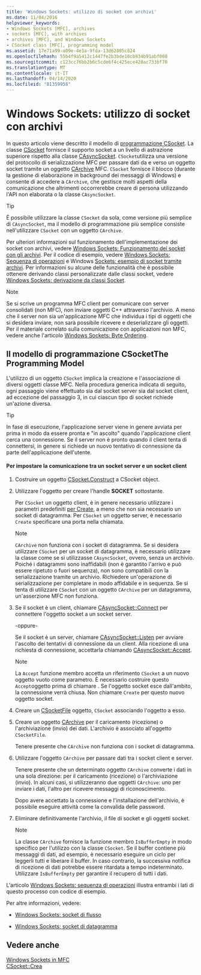 ```yaml
---
title: 'Windows Sockets: utilizzo di socket con archivi'
ms.date: 11/04/2016
helpviewer_keywords:
- Windows Sockets [MFC], archives
- sockets [MFC], with archives
- archives [MFC], and Windows Sockets
- CSocket class [MFC], programming model
ms.assetid: 17e71a99-a09e-4e1a-9fda-13d62805c824
ms.openlocfilehash: 55b4f9a5412c1447fe2b3bde10cb934b91abf008
ms.sourcegitcommit: c123cc76bb2b6c5cde6f4c425ece420ac733bf70
ms.translationtype: MT
ms.contentlocale: it-IT
ms.lasthandoff: 04/14/2020
ms.locfileid: "81359958"
---
```

# <a name="windows-sockets-using-sockets-with-archives"></a>Windows Sockets: utilizzo di socket con archivi

In questo articolo viene descritto il modello di [programmazione CSocket](#_core_the_csocket_programming_model). La classe [CSocket](../mfc/reference/csocket-class.md) fornisce il supporto socket a un livello di astrazione superiore rispetto alla classe [CAsyncSocket](../mfc/reference/casyncsocket-class.md). `CSocket`utilizza una versione del protocollo di serializzazione MFC per passare dati da e verso un oggetto socket tramite un oggetto [CArchive](../mfc/reference/carchive-class.md) MFC. `CSocket` fornisce il blocco (durante la gestione di elaborazione in background dei messaggi di Windows) e consente di accedere a `CArchive`, che gestisce molti aspetti della comunicazione che altrimenti occorrerebbe creare di persona utilizzando l'API non elaborata o la classe `CAsyncSocket`.

> [!TIP]
> È possibile utilizzare la classe `CSocket` da sola, come versione più semplice di `CAsyncSocket`, ma il modello di programmazione più semplice consiste nell'utilizzare `CSocket` con un oggetto `CArchive`.

Per ulteriori informazioni sul funzionamento dell'implementazione dei socket con archivi, vedere [Windows Sockets: Funzionamento dei socket con gli archivi](../mfc/windows-sockets-how-sockets-with-archives-work.md). Per il codice di esempio, vedere [Windows Sockets: Sequenza di operazioni](../mfc/windows-sockets-sequence-of-operations.md) e Windows [Sockets: esempio di socket tramite archivi](../mfc/windows-sockets-example-of-sockets-using-archives.md). Per informazioni su alcune delle funzionalità che è possibile ottenere derivando classi personalizzate dalle classi socket, vedere [Windows Sockets: derivazione da classi Socket](../mfc/windows-sockets-deriving-from-socket-classes.md).

> [!NOTE]
> Se si scrive un programma MFC client per comunicare con server consolidati (non MFC), non inviare oggetti C++ attraverso l'archivio. A meno che il server non sia un'applicazione MFC che individua i tipi di oggetti che si desidera inviare, non sarà possibile ricevere e deserializzare gli oggetti. Per il materiale correlato sulla comunicazione con applicazioni non MFC, vedere anche l'articolo [Windows Sockets: Byte Ordering](../mfc/windows-sockets-byte-ordering.md).

## <a name="the-csocket-programming-model"></a><a name="_core_the_csocket_programming_model"></a>Il modello di programmazione CSocketThe Programming Model

L'utilizzo di un oggetto `CSocket` implica la creazione e l'associazione di diversi oggetti classe MFC. Nella procedura generica indicata di seguito, ogni passaggio viene effettuato sia dal socket server sia dal socket client, ad eccezione del passaggio 3, in cui ciascun tipo di socket richiede un'azione diversa.

> [!TIP]
> In fase di esecuzione, l'applicazione server viene in genere avviata per prima in modo da essere pronta e "in ascolto" quando l'applicazione client cerca una connessione. Se il server non è pronto quando il client tenta di connettersi, in genere si richiede un nuovo tentativo di connessione da parte dell'applicazione dell'utente.

#### <a name="to-set-up-communication-between-a-server-socket-and-a-client-socket"></a>Per impostare la comunicazione tra un socket server e un socket client

1. Costruire un oggetto [CSocket.Construct](../mfc/reference/csocket-class.md) a CSocket object.

1. Utilizzare l'oggetto per creare l'handle **SOCKET** sottostante.

   Per `CSocket` un oggetto client, è in genere necessario utilizzare i parametri predefiniti [per Create](../mfc/reference/casyncsocket-class.md#create), a meno che non sia necessario un socket di datagramma. Per `CSocket` un oggetto server, è necessario `Create` specificare una porta nella chiamata.

    > [!NOTE]
    >  `CArchive` non funziona con i socket di datagramma. Se si desidera utilizzare `CSocket` per un socket di datagramma, è necessario utilizzare la classe come se si utilizzasse `CAsyncSocket`, ovvero, senza un archivio. Poiché i datagrammi sono inaffidabili (non è garantito l'arrivo e può essere ripetuto o fuori sequenza), non sono compatibili con la serializzazione tramite un archivio. Richiedere un'operazione di serializzazione per completare in modo affidabile e in sequenza. Se si tenta di utilizzare `CSocket` con un oggetto `CArchive` per un datagramma, un'asserzione MFC non funziona.

1. Se il socket è un client, chiamare [CAsyncSocket::Connect](../mfc/reference/casyncsocket-class.md#connect) per connettere l'oggetto socket a un socket server.

     -oppure-

   Se il socket è un server, chiamare [CAsyncSocket::Listen](../mfc/reference/casyncsocket-class.md#listen) per avviare l'ascolto dei tentativi di connessione da un client. Alla ricezione di una richiesta di connessione, accettarla chiamando [CAsyncSocket::Accept](../mfc/reference/casyncsocket-class.md#accept).

    > [!NOTE]
    >  La `Accept` funzione membro accetta un riferimento `CSocket` a un nuovo oggetto vuoto come parametro. È necessario costruire questo `Accept`oggetto prima di chiamare . Se l'oggetto socket esce dall'ambito, la connessione verrà chiusa. Non chiamare `Create` per questo nuovo oggetto socket.

1. Creare un [CSocketFile](../mfc/reference/csocketfile-class.md) oggetto, `CSocket` associando l'oggetto a esso.

1. Creare un oggetto [CArchive](../mfc/reference/carchive-class.md) per il caricamento (ricezione) o l'archiviazione (invio) dei dati. L'archivio è associato all'oggetto `CSocketFile`.

   Tenere presente che `CArchive` non funziona con i socket di datagramma.

1. Utilizzare l'oggetto `CArchive` per passare dati tra i socket client e server.

   Tenere presente che un determinato oggetto `CArchive` converte i dati in una sola direzione: per il caricamento (ricezione) o l'archiviazione (invio). In alcuni casi, si utilizzeranno due oggetti `CArchive`: uno per inviare i dati, l'altro per ricevere messaggi di riconoscimento.

   Dopo avere accettato la connessione e l'installazione dell'archivio, è possibile eseguire attività come la convalida delle password.

1. Eliminare definitivamente l'archivio, il file di socket e gli oggetti socket.

    > [!NOTE]
    >  La classe `CArchive` fornisce la funzione membro `IsBufferEmpty` in modo specifico per l'utilizzo con la classe `CSocket`. Se il buffer contiene più messaggi di dati, ad esempio, è necessario eseguire un ciclo per leggerli tutti e liberare il buffer. In caso contrario, la successiva notifica di ricezione di dati potrebbe essere ritardata a tempo indeterminato. Utilizzare `IsBufferEmpty` per garantire il recupero di tutti i dati.

L'articolo [Windows Sockets: sequenza di operazioni](../mfc/windows-sockets-sequence-of-operations.md) illustra entrambi i lati di questo processo con codice di esempio.

Per altre informazioni, vedere:

- [Windows Sockets: socket di flusso](../mfc/windows-sockets-stream-sockets.md)

- [Windows Sockets: socket di datagramma](../mfc/windows-sockets-datagram-sockets.md)

## <a name="see-also"></a>Vedere anche

[Windows Sockets in MFC](../mfc/windows-sockets-in-mfc.md)<br/>
[CSocket::Crea](../mfc/reference/csocket-class.md#create)
